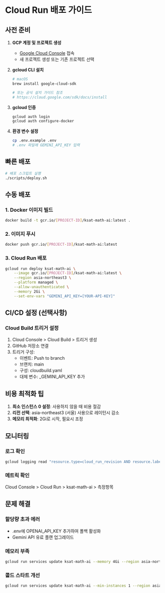 # Cloud Run 배포 가이드

## 사전 준비

1. **GCP 계정 및 프로젝트 생성**
   - [Google Cloud Console](https://console.cloud.google.com) 접속
   - 새 프로젝트 생성 또는 기존 프로젝트 선택

2. **gcloud CLI 설치**
   ```bash
   # macOS
   brew install google-cloud-sdk
   
   # 또는 공식 설치 가이드 참조
   # https://cloud.google.com/sdk/docs/install
   ```

3. **gcloud 인증**
   ```bash
   gcloud auth login
   gcloud auth configure-docker
   ```

4. **환경 변수 설정**
   ```bash
   cp .env.example .env
   # .env 파일에 GEMINI_API_KEY 입력
   ```

## 빠른 배포

```bash
# 배포 스크립트 실행
./scripts/deploy.sh
```

## 수동 배포

### 1. Docker 이미지 빌드
```bash
docker build -t gcr.io/[PROJECT-ID]/ksat-math-ai:latest .
```

### 2. 이미지 푸시
```bash
docker push gcr.io/[PROJECT-ID]/ksat-math-ai:latest
```

### 3. Cloud Run 배포
```bash
gcloud run deploy ksat-math-ai \
    --image gcr.io/[PROJECT-ID]/ksat-math-ai:latest \
    --region asia-northeast3 \
    --platform managed \
    --allow-unauthenticated \
    --memory 2Gi \
    --set-env-vars "GEMINI_API_KEY=[YOUR-API-KEY]"
```

## CI/CD 설정 (선택사항)

### Cloud Build 트리거 설정
1. Cloud Console > Cloud Build > 트리거 생성
2. GitHub 저장소 연결
3. 트리거 구성:
   - 이벤트: Push to branch
   - 브랜치: main
   - 구성: cloudbuild.yaml
   - 대체 변수: _GEMINI_API_KEY 추가

## 비용 최적화 팁

1. **최소 인스턴스 0 설정**: 사용하지 않을 때 비용 절감
2. **리전 선택**: asia-northeast3 (서울) 사용으로 레이턴시 감소
3. **메모리 최적화**: 2Gi로 시작, 필요시 조정

## 모니터링

### 로그 확인
```bash
gcloud logging read "resource.type=cloud_run_revision AND resource.labels.service_name=ksat-math-ai" --limit 50
```

### 메트릭 확인
Cloud Console > Cloud Run > ksat-math-ai > 측정항목

## 문제 해결

### 할당량 초과 에러
- .env에 OPENAI_API_KEY 추가하여 폴백 활성화
- Gemini API 유료 플랜 업그레이드

### 메모리 부족
```bash
gcloud run services update ksat-math-ai --memory 4Gi --region asia-northeast3
```

### 콜드 스타트 개선
```bash
gcloud run services update ksat-math-ai --min-instances 1 --region asia-northeast3
```
